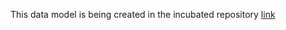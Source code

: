 This data model is being created in the incubated repository [link](https://github.com/smart-data-models/harmonization/tree/master/PhreaticLevel)